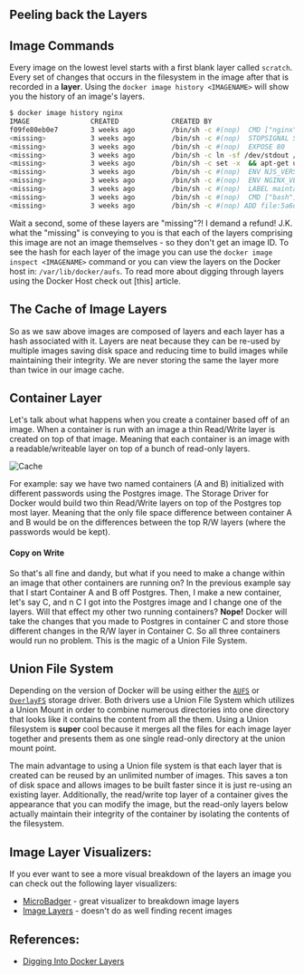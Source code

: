 ## Peeling back the Layers

## Image Commands
Every image on the lowest level starts with a first blank layer called `scratch`. Every set of changes that occurs in the filesystem in the image after that is recorded in a **layer**.  Using the `docker image history <IMAGENAME>` will show you the history of an image's layers. 

```sh
$ docker image history nginx   
IMAGE               CREATED             CREATED BY                                      SIZE                COMMENT
f09fe80eb0e7        3 weeks ago         /bin/sh -c #(nop)  CMD ["nginx" "-g" "daemon…   0B                  
<missing>           3 weeks ago         /bin/sh -c #(nop)  STOPSIGNAL SIGTERM           0B                  
<missing>           3 weeks ago         /bin/sh -c #(nop)  EXPOSE 80                    0B                  
<missing>           3 weeks ago         /bin/sh -c ln -sf /dev/stdout /var/log/nginx…   22B                 
<missing>           3 weeks ago         /bin/sh -c set -x  && apt-get update  && apt…   53.9MB              
<missing>           3 weeks ago         /bin/sh -c #(nop)  ENV NJS_VERSION=1.15.8.0.…   0B                  
<missing>           3 weeks ago         /bin/sh -c #(nop)  ENV NGINX_VERSION=1.15.8-…   0B                  
<missing>           3 weeks ago         /bin/sh -c #(nop)  LABEL maintainer=NGINX Do…   0B                  
<missing>           3 weeks ago         /bin/sh -c #(nop)  CMD ["bash"]                 0B                  
<missing>           3 weeks ago         /bin/sh -c #(nop) ADD file:5a6d066ba71fb0a47…   55.3MB              
```

Wait a second, some of these layers are "missing"?! I demand a refund! J.K. what the "missing" is conveying to you is that each of the layers comprising this image are not an image themselves -  so they don't get an image ID. To see the hash for each layer of the image you can use the `docker image inspect <IMAGENAME>` command or you can view the layers on the Docker host in: `/var/lib/docker/aufs`. To read more about digging through layers using the Docker Host check out [this] article.

[layer-find]:https://medium.com/@jessgreb01/digging-into-docker-layers-c22f948ed612

## The Cache of Image Layers
So as we saw above images are composed of layers and each layer has a hash associated with it. Layers are neat because they can be re-used by multiple images saving disk space and reducing time to build images while maintaining their integrity. We are never storing the same the layer more than twice in our image cache. 

## Container Layer
Let's talk about what happens when you create a container based off of an image. When a container is run with an image a thin Read/Write layer is created on top of that image.  Meaning that each container is an image with a readable/writeable layer on top of a bunch of read-only layers.

![Cache](https://assets.aaonline.io/Docker/image-cache.png)

For example: say we have two named containers (A and B) initialized with different passwords using the Postgres image. The Storage Driver for Docker would build two thin Read/Write layers on top of the Postgres top most layer. Meaning that the only file space difference between container A and B would be on the differences between the top R/W layers (where the passwords would be kept). 


#### Copy on Write
So that's all fine and dandy, but what if you need to make a change within an image that other containers are running on? In the previous example say that I start Container A and B off Postgres. Then, I make a new container, let's say C, and n C I got into the Postgres image and I change one of the layers. Will that effect my other two running containers? **Nope!** Docker will take the changes that you made to Postgres in container C and store those different changes in the R/W layer in Container C. So all three containers would run no problem. This is the magic of a Union File System. 

## Union File System
Depending on the version of Docker will be using either the [`AUFS`][aufs] or [`OverlayFS`][overlay] storage driver. Both drivers use a Union File System which utilizes a Union Mount in order to combine numerous directories into one directory that looks like it contains the content from all the them. Using a Union filesystem is **super** cool because it merges all the files for each image layer together and presents them as one single read-only directory at the union mount point.

The main advantage to using a Union file system is that each layer that is created can be reused by an unlimited number of images. This saves a ton of disk space and allows images to be built faster since it is just re-using an existing layer. Additionally, the read/write top layer of a container gives the appearance that you can modify the image, but the read-only layers below actually maintain their integrity of the container by isolating the contents of the filesystem.

[aufs]: https://docs.docker.com/storage/storagedriver/aufs-driver/
[overlay]: https://docs.docker.com/storage/storagedriver/overlayfs-driver/


## Image Layer Visualizers:
If you ever want to see a more visual breakdown of the layers an image you can check out the following layer visualizers:

* [MicroBadger][mb] - great visualizer to breakdown image layers
* [Image Layers][layers] - doesn't do as well finding recent images


## References:
* [Digging Into Docker Layers][layer-find]

[layers]: https://imagelayers.io/?images=postgres:9.5.2
[mb]: https://microbadger.com/